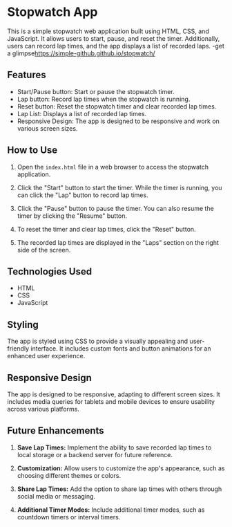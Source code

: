 # Stopwatch App

This is a simple stopwatch web application built using HTML, CSS, and JavaScript. It allows users to start, pause, and reset the timer. Additionally, users can record lap times, and the app displays a list of recorded laps.
-get a glimpse<https://simple-github.github.io/stopwatch/>

## Features

- Start/Pause button: Start or pause the stopwatch timer.
- Lap button: Record lap times when the stopwatch is running.
- Reset button: Reset the stopwatch timer and clear recorded lap times.
- Lap List: Displays a list of recorded lap times.
- Responsive Design: The app is designed to be responsive and work on various screen sizes.

## How to Use

1. Open the `index.html` file in a web browser to access the stopwatch application.

2. Click the "Start" button to start the timer. While the timer is running, you can click the "Lap" button to record lap times.

3. Click the "Pause" button to pause the timer. You can also resume the timer by clicking the "Resume" button.

4. To reset the timer and clear lap times, click the "Reset" button.

5. The recorded lap times are displayed in the "Laps" section on the right side of the screen.

## Technologies Used

- HTML
- CSS
- JavaScript

## Styling

The app is styled using CSS to provide a visually appealing and user-friendly interface. It includes custom fonts and button animations for an enhanced user experience.

## Responsive Design

The app is designed to be responsive, adapting to different screen sizes. It includes media queries for tablets and mobile devices to ensure usability across various platforms.

## Future Enhancements

1. **Save Lap Times:** Implement the ability to save recorded lap times to local storage or a backend server for future reference.

2. **Customization:** Allow users to customize the app's appearance, such as choosing different themes or colors.

3. **Share Lap Times:** Add the option to share lap times with others through social media or messaging.

4. **Additional Timer Modes:** Include additional timer modes, such as countdown timers or interval timers.
